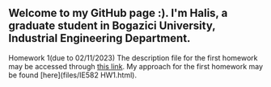 ## Welcome to my GitHub page :). I'm Halis, a graduate student in Bogazici University, Industrial Engineering Department.

Homework 1(due to 02/11/2023)
The description file for the first homework may be accessed through [this link](files/IE582_Fall23_Homework1.pdf).
My approach for the first homework may be found [here](files/IE582 HW1.html).
